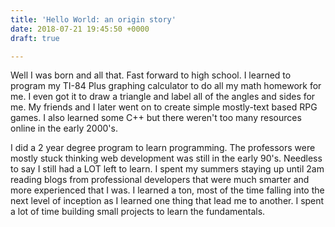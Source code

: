 ```yaml
---
title: 'Hello World: an origin story'
date: 2018-07-21 19:45:50 +0000
draft: true

---
```

Well I was born and all that. Fast forward to high school. I learned to program my TI-84 Plus graphing calculator to do all my math homework for me. I even got it to draw a triangle and label all of the angles and sides for me. My friends and I later went on to create simple mostly-text based RPG games. I also learned some C++ but there weren't too many resources online in the early 2000's.

I did a 2 year degree program to learn programming. The professors were mostly stuck thinking web development was still in the early 90's. Needless to say I still had a LOT left to learn. I spent my summers staying up until 2am reading blogs from professional developers that were much smarter and more experienced that I was. I learned a ton, most of the time falling into the next level of inception as I learned one thing that lead me to another. I spent a lot of time building small projects to learn the fundamentals. 